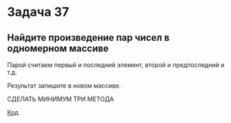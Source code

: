 # Задача 37

## Найдите произведение пар чисел в одномерном массиве

Парой считаем первый и последний элемент, второй и предпоследний и т.д.

Результат запишите в новом массиве.

СДЕЛАТЬ МИНИМУМ ТРИ МЕТОДА

[Код](../Exp000/Program.cs)
